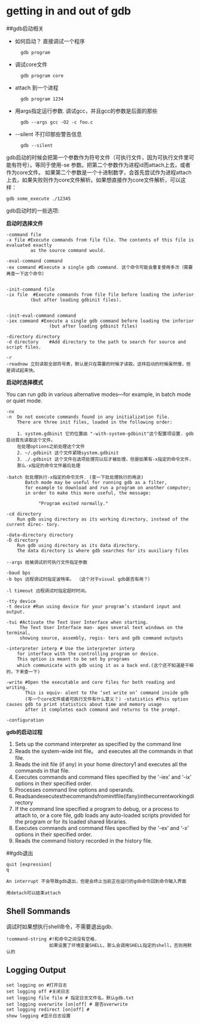 # getting in and out of gdb

##gdb启动相关

* 如何启动？ 直接调试一个程序

		gdb program

* 调试core文件

		gdb program core

* attach 到一个进程

		gdb program 1234

* 用args指定运行参数. 调试gcc，并且gcc的参数是后面的那些

		gdb --args gcc -O2 -c foo.c

* --silent 不打印那些警告信息

		gdb --silent
		
gdb启动的时候会把第一个参数作为符号文件（可执行文件，因为可执行文件里可能有符号）。等同于使用-se 参数。把第二个参数作为进程id而attach上去，或者作为core文件。 如果第二个参数是一个十进制数字，会首先尝试作为进程attach上去，如果失败则作为core文件解析。如果想直接作为core文件解析，可以这样：

	gdb some_execute ./12345
	

gdb启动时的一些选项:

**启动时选择文件**

	-command file
	-x file #Execute commands from file file. The contents of this file is evaluated exactly			 as the source command would.		
			-eval-command command			 	
	-ex command #Execute a single gdb command. 这个命令可能会重复使用多次（需要再查一下这个命令）
	
	
	-init-command file
	-ix file  #Execute commands from file file before loading the inferior 
			 (but after loading gdbinit files).
			 
		-init-eval-command command				 
	-iex command #Execute a single gdb command before loading the inferior 
					(but after loading gdbinit files)		-directory directory 	-d directory	#Add directory to the path to search for source and script files.
	-r
	-readnow 立刻读取全部符号表，默认是只在需要的时候才读取。这样启动的时候虽然慢，但是调试起来快。
	
	
**启动时选择模式**
	
You can run gdb in various alternative modes—for example, in batch mode or quiet mode.

	-nx	-n	Do not execute commands found in any initialization file. 
		There are three init files, loaded in the following order:
		
		1. system.gdbinit 它的位置由 "-with-system-gdbinit"这个配置项设置. gdb启动首先读取这个文件。
		在处理options之前处理这个文件
		2. ~/.gdbinit 这个文件紧随system.gdbinit
		3. ./.gdbinit 这个文件在选项处理完以后才被处理，但是如果有-x指定的命令文件，
		那么-x指定的命令文件最后处理
		
	-batch 批处理执行-x指定的命令文件. (查一下批处理执行的用途)
		   Batch mode may be useful for running gdb as a filter, 
		   for example to download and run a program on another computer; 
		   in order to make this more useful, the message:
		   	
		   		"Program exited normally."

	-cd directory 
	    Run gdb using directory as its working directory, instead of the current direc- tory.
	    
	-data-directory directory 
	-D directory	    
		Run gdb using directory as its data directory. 
		The data directory is where gdb searches for its auxiliary files

	--args 给被调试的可执行文件指定参数
	
	-baud bps 
	-b bps 远程调试时指定波特率。 （这个对于visual gdb是否有用？）
	
	-l timeout 远程调试时指定超时时间。
	
	-tty device	-t device #Run using device for your program’s standard input and output.
	-tui #Activate the Text User Interface when starting. 
		 The Text User Interface man- ages several text windows on the terminal, 
		 showing source, assembly, regis- ters and gdb command outputs 	-interpreter interp # Use the interpreter interp 
		for interface with the controlling program or device. 
		This option is meant to be set by programs 
		which communicate with gdb using it as a back end.(这个还不知道是干嘛的，下来查一下)

	-write #Open the executable and core files for both reading and writing. 
	       This is equiv- alent to the ‘set write on’ command inside gdb
	       (写一个core文件或者可执行文件有什么意义？)	-statistics #This option causes gdb to print statistics about time and memory usage 
	       after it completes each command and returns to the prompt.
	
	-configuration 	       		



**gdb的启动过程**

1. Sets up the command interpreter as specified by the command line
2. Reads the system-wide init file。 and executes all the commands in that file.
3. Reads the init file (if any) in your home directory1 and executes all the commands in that file.
4. Executes commands and command files specified by the ‘-iex’ and ‘-ix’ options in their specified order. 
5. Processes command line options and operands.
6. Readsandexecutesthecommandsfrominitfile(ifany)inthecurrentworkingdirectory
7. If the command line specified a program to debug, or a process to attach to, or a core file, gdb loads any auto-loaded scripts provided for the program or for its loaded shared libraries.
8. Executes commands and command files specified by the ‘-ex’ and ‘-x’ options in their specified order.
9. Reads the command history recorded in the history file. 




##gdb退出
	
	quit [expression]	q
	An interrupt 不会导致gdb退出，但是会终止当前正在运行的gdb命令回到命令输入界面
	用detach可以结束attach
## Shell Sommands	
调试时如果想执行shell命令，不需要退出gdb.
	!command-string #!和命令之间没有空格.					如果设置了环境变量SHELL，那么会调用SHELL指定的shell，否则用默认的


## Logging Output	

	set logging on #打开日志
	set logging off #关闭日志
	set logging file file # 指定日志文件名，默认gdb.txt
	set logging overwrite [on|off] # 是否overwrite
	set logging redirect [on|off] #
	show logging #显示日志设置




























		
				
			   		

	
	
	
	
	
	
	
	
	
	
	
	
	
	
	
	
	
	
	
	
	
	
	
	
	
	
	
	
	
	
	
	
	
	
		



